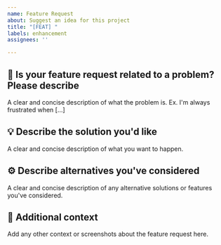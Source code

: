 ```yaml
---
name: Feature Request
about: Suggest an idea for this project
title: "[FEAT] "
labels: enhancement
assignees: ''

---
```


## 🚀 Is your feature request related to a problem? Please describe

A clear and concise description of what the problem is. Ex. I'm always frustrated when [...]

## 💡 Describe the solution you'd like

A clear and concise description of what you want to happen.

## ⚙️ Describe alternatives you've considered

A clear and concise description of any alternative solutions or features you've considered.

## 📝 Additional context

Add any other context or screenshots about the feature request here.
